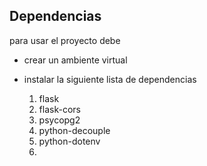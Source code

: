 ## Dependencias 

para usar el proyecto debe 
* crear un ambiente virtual
* instalar la siguiente lista de dependencias

  1. flask
  2. flask-cors
  3. psycopg2
  4. python-decouple
  5. python-dotenv
  6. 
